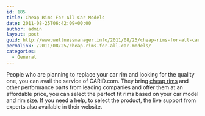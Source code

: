 ```yaml
---
id: 185
title: Cheap Rims For All Car Models
date: 2011-08-25T06:42:09+00:00
author: admin
layout: post
guid: http://www.wellnessmanager.info/2011/08/25/cheap-rims-for-all-car-models/
permalink: /2011/08/25/cheap-rims-for-all-car-models/
categories:
  - General
---
```

People who are planning to replace your car rim and looking for the quality one, you can avail the service of CARiD.com. They bring [cheap rims](http://www.carid.com/custom-wheels.html) and other performance parts from leading companies and offer them at an affordable price, you can select the perfect fit rims based on your car model and rim size. If you need a help, to select the product, the live support from experts also available in their website.
